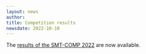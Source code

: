 ```yaml
---
layout: news
author:
title: Competition results
newsdate: 2022-10-10
---
```


The [results of the SMT-COMP 2022](/2022/results.html) are now available.
